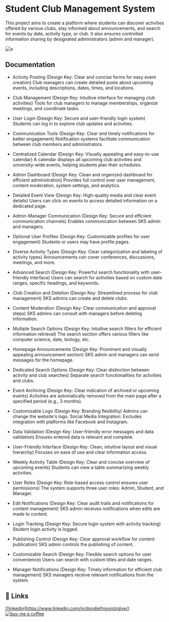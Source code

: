 
# Student Club Management System

This project aims to create a platform where students can discover activities offered by various clubs, stay informed about announcements, and search for events by date, activity type, or club. It also ensures controlled information sharing by designated administrators (admin and manager).


![a](https://github.com/dief36/student_club_website/assets/102587818/6a9a05a5-ae2d-4183-b16d-4421f928f9ea)


## Documentation
- Activity Posting (Design Key: Clear and concise forms for easy event creation)
Club managers can create detailed posts about upcoming events, including descriptions, dates, times, and locations.
- Club Management (Design Key: Intuitive interface for managing club activities)
Tools for club managers to manage memberships, organize meetings, and coordinate tasks.



- User Login (Design Key: Secure and user-friendly login system)
Students can log in to explore club updates and activities.
- Communication Tools (Design Key: Clear and timely notifications for better engagement)
Notification systems facilitate communication between club members and administrators.
- Centralized Calendar (Design Key: Visually appealing and easy-to-use calendar)
A calendar displays all upcoming club activities and university-wide events, helping students plan their schedules.
- Admin Dashboard (Design Key: Clean and organized dashboard for efficient administration)
Provides full control over user management, content moderation, system settings, and analytics.
- Detailed Event View (Design Key: High-quality media and clear event details)
Users can click on events to access detailed information on a dedicated page.
- Admin-Manager Communication (Design Key: Secure and efficient communication channels)
Enables communication between SKS admin and managers.
- Optional User Profiles (Design Key: Customizable profiles for user engagement)
Students or users may have profile pages.
- Diverse Activity Types (Design Key: Clear categorization and labeling of activity types)
Announcements can cover conferences, discussions, meetings, and more.
- Advanced Search (Design Key: Powerful search functionality with user-friendly interface)
Users can search for activities based on custom date ranges, specific headings, and keywords.
- Club Creation and Deletion (Design Key: Streamlined process for club management)
SKS admins can create and delete clubs.
- Content Moderation (Design Key: Clear communication and approval steps)
SKS admins can consult with managers before deleting information.
- Multiple Search Options (Design Key: Intuitive search filters for efficient information retrieval)
The search section offers various filters like computer science, date, biology, etc.
- Homepage Announcements (Design Key: Prominent and visually appealing announcement section)
SKS admin and managers can send messages for the homepage.
- Dedicated Search Options (Design Key: Clear distinction between activity and club searches)
Separate search functionalities for activities and clubs.
- Event Archiving (Design Key: Clear indication of archived or upcoming events)
Activities are automatically removed from the main page after a specified period (e.g., 3 months).
- Customizable Logo (Design Key: Branding flexibility)
Admins can change the website's logo.
Social Media Integration: Excludes integration with platforms like Facebook and Instagram.
- Data Validation (Design Key: User-friendly error messages and data validation)
Ensures entered data is relevant and complete.
- User-Friendly Interface (Design Key: Clean, intuitive layout and visual hierarchy)
Focuses on ease of use and clear information access.
- Weekly Activity Table (Design Key: Clear and concise overview of upcoming events)
Students can view a table summarizing weekly activities.
- User Roles (Design Key: Role-based access control ensures user permissions)
The system supports three user roles: Admin, Student, and Manager.
- Edit Notifications (Design Key: Clear audit trails and notifications for content management)
SKS admin receives notifications when edits are made to content.
- Login Tracking (Design Key: Secure login system with activity tracking)
Student login activity is logged.
- Publishing Control (Design Key: Clear approval workflow for content publication)
SKS admin controls the publishing of content.
- Customizable Search (Design Key: Flexible search options for user convenience)
Users can search with custom titles and date ranges.
- Manager Notifications (Design Key: Timely information for efficient club management)
SKS managers receive relevant notifications from the system.



## 🔗 Links
[![linkedin]https://www.linkedin.com/in/dondiefniyonizigiye/)](https://www.linkedin.com/)
[![buy me a coffee](https://www.buymeacoffee.com/dief)](https://buymeacoffee.com/)

